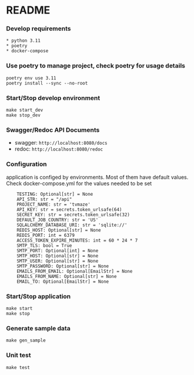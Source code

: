 README
=======

### Develop requirements
    * python 3.11
    * poetry
    * docker-compose

### Use poetry to manage project, check poetry for usage details
```
poetry env use 3.11
poetry install --sync --no-root
```

### Start/Stop develop environment
```
make start_dev
make stop_dev
```

### Swagger/Redoc API Documents

* swagger: `http://localhost:8080/docs`
* redoc: `http://localhost:8080/redoc`

### Configuration 
application is configed by environments. Most of them have default values. Check docker-compose.yml for the values needed to be set
```
    TESTING: Optional[str] = None
    API_STR: str = "/api"
    PROJECT_NAME: str = 'tvmaze'
    API_KEY: str = secrets.token_urlsafe(64)
    SECRET_KEY: str = secrets.token_urlsafe(32)
    DEFAULT_JOB_COUNTRY: str = 'US'
    SQLALCHEMY_DATABASE_URI: str = 'sqlite://'
    REDIS_HOST: Optional[str] = None
    REDIS_PORT: int = 6379
    ACCESS_TOKEN_EXPIRE_MINUTES: int = 60 * 24 * 7
    SMTP_TLS: bool = True
    SMTP_PORT: Optional[int] = None
    SMTP_HOST: Optional[str] = None
    SMTP_USER: Optional[str] = None
    SMTP_PASSWORD: Optional[str] = None
    EMAILS_FROM_EMAIL: Optional[EmailStr] = None
    EMAILS_FROM_NAME: Optional[str] = None
    EMAIL_TO: Optional[EmailStr] = None
```

### Start/Stop application
```
make start
make stop
```

### Generate sample data
```
make gen_sample
```

### Unit test
```
make test
```
